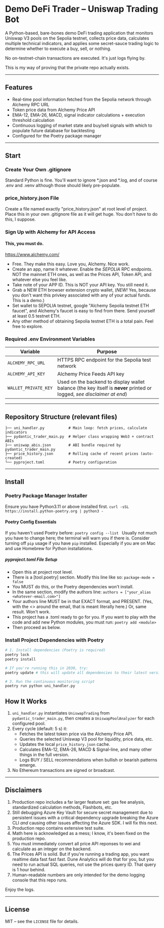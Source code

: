 # Demo DeFi Trader – Uniswap Trading Bot

A Python-based, bare-bones demo DeFi trading application that monitors Uniswap V3 pools on the Sepolia testnet, collects price data, calculates multiple technical indicators, and applies some secret-sauce trading logic to determine whether to execute a buy, sell, or nothing.

No on-testnet-chain transactions are executed. It's just logs flying by.

This is my way of proving that the private repo actually exists.

---

## Features

- Real-time pool information fetched from the Sepolia network through Alchemy RPC URL
- Token price data from Alchemy Price API
- EMA-12, EMA-26, MACD, signal indicator calculations + execution threshold calculation
- Continuous logging of market state and buy/sell signals with which to populate future database for backtesting
- Configured for the Poetry package manager

---

## Start

### Create Your Own .gitignore
Standard Python is fine. You'll want to ignore *.json and *.log, and of course .env and .venv although those should likely pre-populate.

### price_history.json File
Create a file named exactly "price_history.json" at root level of project.
Place this in your own .gitignore file as it will get huge.
You don't _have_ to do this, I suppose.

### Sign Up with Alchemy for API Access
#### This, you must do.
https://www.alchemy.com/
- Free. They make this easy. Love you, Alchemy. Nice work.
- Create an app, name it whatever. Enable the *SEPOLIA* RPC endpoints. NOT the mainnet ETH ones, as well as the Prices API, Token API, and whatever else you feel like.
- Take note of your APP ID. This is NOT your API key. You still need it.
- Grab a NEW ETH browser extension crypto wallet, (*NEW!* Yes, because you don't want this privkey associated with any of your actual funds. This is a demo.)
- Set wallet to SEPOLIA testnet, google "Alchemy Sepolia testnet ETH faucet", and Alchemy's faucet is easy to find from there. Send yourself at least 0.5 testnet ETH.
- Any other method of obtaining Sepolia testnet ETH is a total pain. Feel free to explore.

### Required .env Environment Variables


| Variable            | Purpose                                                                                                   |
|---------------------|-----------------------------------------------------------------------------------------------------------|
| `ALCHEMY_RPC_URL`   | HTTPS RPC endpoint for the Sepolia test network                                                           |
| `ALCHEMY_API_KEY`   | Alchemy Price Feeds API key                                                                               |
| `WALLET_PRIVATE_KEY`| Used on the backend to display wallet balance (the key itself is **never** printed or logged, _see disclaimer at end_)             |


---

## Repository Structure (relevant files)

```
├── uni_handler.py           # Main loop: fetch prices, calculate indicators
├── pydantic_trader_main.py  # Helper class wrapping Web3 + contract ABIs
├── uniswap_abis.json        # ABI bundle required by pydantic_trader_main.py
├── price_history.json       # Rolling cache of recent prices (auto-created)
└── pyproject.toml           # Poetry configuration
```

---

## Install

### Poetry Package Manager Installer
Ensure you have Python3.11 or above installed first.
```curl -sSL https://install.python-poetry.org | python3 -```

#### Poetry Config Essentials
If you haven't used Poetry before:
```poetry config --list ```
Usually not much you have to change here; the terminal will warn you if there is.
Consider turning off ```pip``` usage if you have ```pip``` installed. Especially if you are on Mac and use Homebrew for Python installations.

##### pyproject.toml File Setup
- Open this at project root level.
- There is a [tool.poetry] section. Modify this line like so:
```package-mode = false```
- You MUST do this, or the Poetry dependencies won't install.
- In the same section, modify the authors line:
```authors = ["your_alias <whatever-email.com>"]```
- Your authors line MUST be in that EXACT format, and PRESENT. (Yes, with the <> around the email, that is meant literally here.) Or, same result. Won't work.
- This project has a .toml ready to go for you. If you want to play with the code and add new Python modules, you must run:
```poetry add <module>```
- Then proceed as below.

### Install Project Dependencies with Poetry

```bash
# 1. Install dependencies (Poetry is required)
poetry lock
poetry install

# If you're running this in 2030, try:
poetry update # this will update all dependencies to their latest versions

# 3. Run the continuous monitoring script
poetry run python uni_handler.py
```

## How It Works

1. `uni_handler.py` instantiates `UniswapTrading` from `pydantic_trader_main.py`, then creates a `UniswapPoolAnalyzer` for each configured pool.
2. Every cycle (default: 5 s) it:
   - Fetches the latest token price via the Alchemy Price API.
   - Queries the selected Uniswap V3 pool for liquidity, price data, etc.
   - Updates the local `price_history.json` cache.
   - Calculates EMA-12, EMA-26, MACD & Signal-line, and many other things in the full version.
   - Logs BUY / SELL recommendations when bullish or bearish patterns emerge.
3. No Ethereum transactions are signed or broadcast.

---

## Disclaimers

1. Production repo includes a far larger feature set: gas fee analysis, standardized calculation methods, Flashbots, etc.
2. Still debugging Azure Key Vault for secure secret management due to persistent issues with a critical dependency upgrade breaking the Azure CLI *and* causing other issues affecting the Azure SDK. I will fix this next. 
3. Production repo contains extensive test suite.
4. Math here is acknowledged as a mess; I know, it's been fixed on the production repo.
5. You must immediately convert all price API reponses to wei and calculate as an integer on the backend.
6. The Prices API is solid. But if you're running a trading app, you want realtime data fast fast fast. Dune Analytics will do that for you, but you need to run actual SQL queries, not use the prices query ID. That query is 1 hour behind.
7. Human-readable numbers are only intended for the demo logging console that this repo runs.

Enjoy the logs.

---

## License

MIT – see the `LICENSE` file for details.
